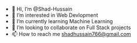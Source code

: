 - 👋 Hi, I’m @Shad-Hussain
- 👀 I’m interested in Web Devlopment
- 🌱 I’m currently learning Machine Learning
- 💞️ I’m looking to collaborate on Full Stack projects
- 📫 How to reach me shadhussain766@gmail.com


<!---
Shad-Hussain/Shad-Hussain is a ✨ special ✨ repository because its `README.md` (this file) appears on your GitHub profile.
You can click the Preview link to take a look at your changes.
--->
